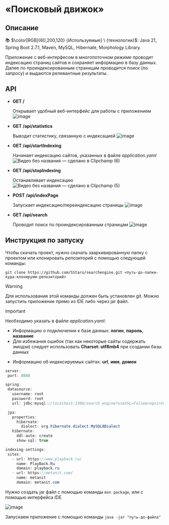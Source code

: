 # **«Поисковый движок»**
## Описание ##
:books: $\color[RGB]{60,200,120} {Используемые} \ {технологии}$: Java 21, Spring Boot 2.7.1, Maven, MySQL, Hibernate, Morphology Library.

Приложение с веб-интерфесом в многопоточном режиме проводит индексацию страниц сайтов и сохраняет информацию в базу данных.
Далее по проиндексированным страницам проводится поиск (по запросу) и выдаются релевантные результаты.

## API ##
- **GET /**
  
  Открывает удобный веб-интерфейс для работы с приложением
  ![image](https://github.com/SStaro/searchengine/assets/102288630/27b9dd9b-ee14-4d2c-a54d-f55253666fc7)

- **GET /api/statistics**

  Выводит статистику, связанную с индексацией
  ![image](https://github.com/SStaro/searchengine/assets/102288630/1764ee3b-c80e-4ad4-8aa5-8f1a6e5adaa1)

- **GET /api/startIndexing**
  
  Начинает индексацию сайтов, указанных в файле *application.yaml*
  ![Видео без названия — сделано в Clipchamp (6)](https://github.com/SStaro/searchengine/assets/102288630/5a7c8e0d-9ae9-4f5f-ba81-75fea15fff9e)

- **GET /api/stopIndexing**
  
  Останавливает индексацию    
  ![Видео без названия — сделано в Clipchamp (5)](https://github.com/SStaro/searchengine/assets/102288630/2754c97c-17d3-496a-ad88-6a6e02427e90)

- **POST /api/indexPage**
  
  Запускает индексацию/переиндексацию страницы
  ![image](https://github.com/SStaro/searchengine/assets/102288630/913fef4f-a6c6-4435-b8ca-bcdc5c64a977)


- **GET /api/search**
  
  Проводит поиск по проиндексированным страницам
  ![image](https://github.com/SStaro/searchengine/assets/102288630/b5f4f987-ce0c-48e9-98a3-fc306043ff13)


## Инструкция по запуску ##
Чтобы скачать проект, нужно скачать заархивированную папку с проектом или клонировать репозиторий с помощью следующей команды:

`
git clone https://github.com/SStaro/searchengine.git <путь-до-папки-куда-клонируем-репозиторий>
`
> [!WARNING]
> Для использования этой команды должен быть установлен git.
Можно запустить приложение прямо из IDE либо через jar файл.


> [!IMPORTANT]
> Необходимо указать в файле *application.yaml*:
> - Информацию о подключении к базе данных: **логин**, **пароль**, **название**
> - Для избежания ошибок (так как некоторые сайты содержать эмодзи) следует использовать **Charset: utf8mb4** при создании базы данных
> * Информацию об индексируемых сайтах: **url**, **имя**, **домен**

 ```java
 server:
  port: 8080

spring:
  datasource:
    username: root
    password: root
    url: jdbc:mysql://localhost:3306/search_engine?useSSL=false&requireSSL=false&allowPublicKeyRetrieval=true

  jpa:
    properties:
      hibernate:
        dialect: org.hibernate.dialect.MySQL8Dialect
    hibernate:
      ddl-auto: create
      show-sql: true

indexing-settings:
  sites:
    - url: https://www.playback.ru/
      name: PlayBack.Ru
      domain: playback.ru
    - url: https://metanit.com/
      name: metanit
      domain: metanit.com
```
Нужно создать jar файл с помощью команды `mvn package`, или с помощью интерфейса IDE

![image](https://github.com/SStaro/Searchengine/assets/102288630/3011ba2f-1c20-4195-ab1a-b6a6ec741eff)

Запускаем приложение с помощью команды `java -jar "путь-до-файла"`
